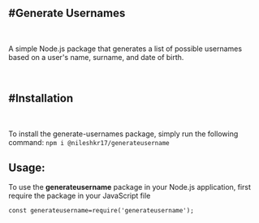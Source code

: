 <h2>#Generate Usernames</h2>
<br>
<p>A simple Node.js package that generates a list of possible usernames based on a user's name, surname, and date of birth.
</p>

<br>
<h2>#Installation</h2>
<br>

To install the generate-usernames package, simply run the following command:
```npm i @nileshkr17/generateusername```
<h2>Usage:</h2>

<p>To use the <b>generateusername</b> package in your Node.js application, first require the package in your JavaScript file</p>

```const generateusername=require('generateusername');```